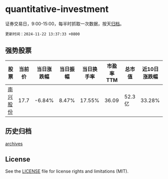 # quantitative-investment

证券交易日，9:00-15:00，每半时抓取一次数据，按天[归档](archives)。

`更新时间：2024-11-22 13:37:33 +0800`

## 强势股票

|股票|当前价|当日涨跌幅|当日振幅|当日换手率|市盈率TTM|总市值|近10日涨跌幅|
|----|----|----|----|----|----|----|----|
|[南兴股份](https://xueqiu.com/S/SZ002757)|17.7|-6.84%|8.47%|17.55%|36.09|52.3亿|33.28%|

## 历史归档

[archives](archives)

## License

See the [LICENSE](LICENSE) file for license rights and limitations (MIT).